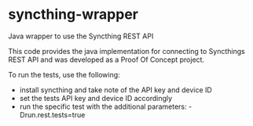 # syncthing-wrapper
Java wrapper to use the Syncthing REST API

This code provides the java implementation for connecting to Syncthings REST API and was developed as a Proof Of Concept project.

To run the tests, use the following:

* install syncthing and take note of the API key and device ID
* set the tests API key and device ID accordingly
* run the specific test with the additional parameters: -Drun.rest.tests=true
